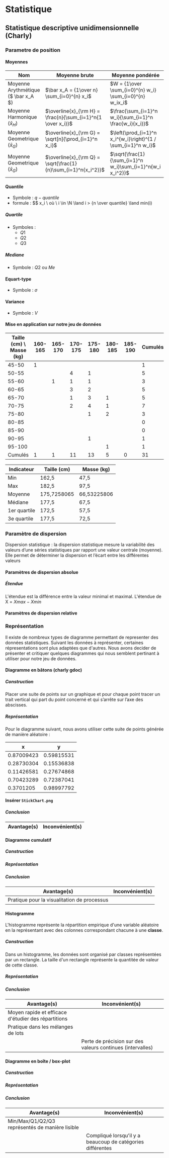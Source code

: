 # Statistique

## Statistique descriptive unidimensionnelle (Charly)

### Parametre de position

#### Moyennes

|Nom|Moyenne brute|Moyenne pondérée|
|---|--|--|
|Moyenne Arythmétique ($ \bar x_A $)| $\bar x_A = {1\over n} \sum_{i=0}^{n} x_i$|$W = {1\over \sum_{i=0}^{n} w_i} \sum_{i=0}^{n} w_ix_i$|
|Moyenne Harmonique ($\bar x_H$)| $\overline{x}_{\rm H} = \frac{n}{\sum_{i=1}^n{1 \over x_i}}$|$\frac{\sum_{i=1}^n w_i}{\sum_{i=1}^n \frac{w_i}{x_i}}$|
|Moyenne Geometrique ($\bar x_G$)| $\overline{x}_{\rm G} = \sqrt[n]{\prod_{i=1}^n x_i}$ |$\left(\prod_{i=1}^n x_i^{w_i}\right)^{1 / \sum_{i=1}^n w_i}$ |
| Moyenne Geometrique ($\bar x_G$)| $\overline{x}_{\rm Q} = \sqrt{\frac{1}{n}\sum_{i=1}^n{x_i^2}}$ |$\sqrt{\frac{1}{\sum_{i=1}^n w_i}\sum_{i=1}^n{w_i x_i^2}}$ |

#### Quantile

- Symbole : $q-quantile$
- formule : 
  $$
  x_i \ où \ i \in \N \land i > {n \over quantile} \land min(i)

##### Quartile

- Symboles :
  - $Q1$
  - $Q2$
  - $Q3$

##### Mediane

- Symbole : $Q2$ ou $Me$

#### Equart-type

- Symbole :  $\sigma$

#### Variance

- Symbole : $V$

#### Mise en application sur notre jeu de données

Taille (cm) \ Masse (kg)|	160-165|	165-170|	170-175|	175-180|	180-185|	185-190|Cumulés|
------------------------|----------|-----------|-----------|-----------|-----------|-----------|-------|
45-50|	1|	|	|	|	|	| 1 |
50-55|	|	|	4|	1|	|	|5|
55-60|	|	1|	1|	1|	|	|3|
60-65|	|	|	3|	2|	|	|5|
65-70|	|	|	1|	3|	1|	|5|
70-75|	|	|	2|	4|	1|	|7|
75-80|	|	|	|	1|	2|	|3|
80-85|	|	|	|	|	|	|0|
85-90|	|	|	|	|	|	|0|
90-95|	|	|	|	1|	|	|1|
95-100|	|	|	|	|	1|	|1|
Cumulés|	1|	1|	11|	13|	5|	0|31|

|Indicateur|Taille (cm)|Masse (kg)|
| -------- | ----------|----------|
|Min|162,5|47,5|
|Max|182,5|97,5|
|Moyenne|175,7258065|66,53225806|
|Médiane|177,5|67,5|
|1er quartile|172,5|57,5|
|3e  quartile|177,5|72,5|

### Paramètre de dispersion
Dispersion statistique : la dispersion statistique mesure la variabilité des valeurs d’une séries statistiques par rapport une valeur centrale (moyenne). Elle permet de déterminer la dispersion et l’écart entre les différentes valeurs

#### Paramètres de dispersion absolue
##### Étendue
L'étendue est la différence entre la valeur minimal et maximal. 
L'étendue de X = $Xmax - Xmin$

#### Paramètres de dispersion relative


### Représentation
Il existe de nombreux types de diagramme permettant de representer des données statistiques. Suivant les données à représenter, certaines répresentations sont plus adaptées que d'autres. Nous avons decider de présenter et critiquer quelques diagrammes qui nous semblent pertinant à utiliser pour notre jeu de données.
#### Diagramme en bâtons (charly gdoc)

##### Construction

Placer une suite de points sur un graphique et pour chaque point tracer un trait vertical qui part du point concerné et qui s’arrête sur l’axe des abscisses.

##### Représentation

Pour le diagramme suivant, nous avons utiliser cette suite de points générée de manière aléatoire :

|   x   |   y   |
|---|---|
| 0.87009423 | 0.59815531 |
| 0.28730304 | 0.15536838 |
| 0.11426581 | 0.27674868 |
| 0.70423289 | 0.72387041 |
| 0.3701205 | 0.98997792 |

**Insérer `StickChart.png`**

##### Conclusion

| Avantage(s) | Inconvénient(s) |
| ----------- | --------------- |


#### Diagramme cumulatif

##### Construction



##### Représentation

##### Conclusion

| Avantage(s) | Inconvénient(s) |
| ----------- | --------------- |
| Pratique pour la visualitation de processus |  |

#### Histogramme
L'histogramme représente la répartition empirique d'une variable aléatoire en la représentant avec des colonnes correspondant chacune à une **classe**.
##### Construction
Dans un histogramme, les données sont organisé par classes représentées par un rectangle. La taille d'un rectangle représente la quantitée de valeur de cette classe. 
##### Représentation

##### Conclusion

| Avantage(s) | Inconvénient(s) |
| ----------- | --------------- |
| Moyen rapide et efficace d'étudier des répartitions ||
| Pratique dans les mélanges de lots ||
|| Perte de précision sur des valeurs continues (intervalles) |

#### Diagramme en boîte / box-plot

##### Construction

##### Représentation

##### Conclusion

| Avantage(s)                                     | Inconvénient(s)                                            |
| ----------------------------------------------- | ---------------------------------------------------------- |
| Min/Max/Q1/Q2/Q3 représentés de manière lisible |                                                            |
|                                                 | Compliqué lorsqu'il y a beaucoup de catégories différentes |